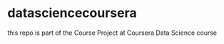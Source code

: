 datasciencecoursera
===================

this repo is part of the Course Project at Coursera Data Science course
